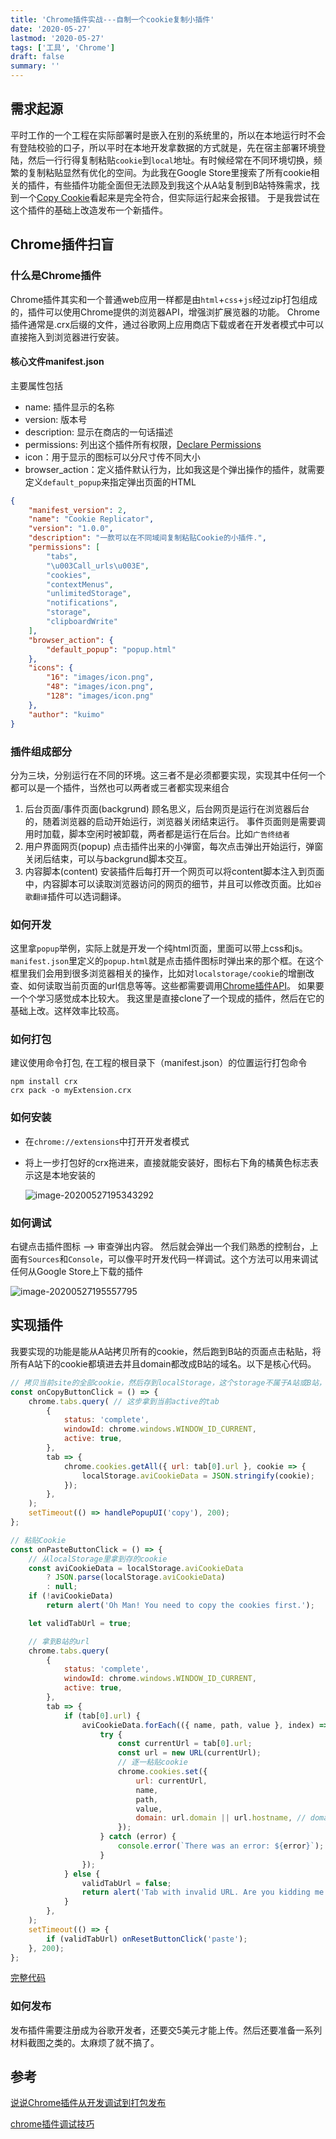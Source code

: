 ```yaml
---
title: 'Chrome插件实战---自制一个cookie复制小插件'
date: '2020-05-27'
lastmod: '2020-05-27'
tags: ['工具', 'Chrome']
draft: false
summary: ''
---
```


## 需求起源

平时工作的一个工程在实际部署时是嵌入在别的系统里的，所以在本地运行时不会有登陆校验的口子，所以平时在本地开发拿数据的方式就是，先在宿主部署环境登陆，然后一行行得复制粘贴`cookie`到`local`地址。有时候经常在不同环境切换，频繁的复制粘贴显然有优化的空间。为此我在Google Store里搜索了所有cookie相关的插件，有些插件功能全面但无法顾及到我这个从A站复制到B站特殊需求，找到一个[Copy Cookie](https://chrome.google.com/webstore/detail/copy-cookie/efgblkeenphclkonjikaanjnlconlkfp?hl=en)看起来是完全符合，但实际运行起来会报错。 于是我尝试在这个插件的基础上改造发布一个新插件。


## Chrome插件扫盲

### 什么是Chrome插件

Chrome插件其实和一个普通web应用一样都是由`html`+`css`+`js`经过zip打包组成的，插件可以使用Chrome提供的浏览器API，增强浏扩展览器的功能。
 Chrome插件通常是.crx后缀的文件，通过谷歌网上应用商店下载或者在开发者模式中可以直接拖入到浏览器进行安装。

#### 核心文件manifest.json

主要属性包括

- name: 插件显示的名称
- version: 版本号
- description: 显示在商店的一句话描述
- permissions: 列出这个插件所有权限，[Declare Permissions](https://developer.chrome.com/extensions/declare_permissions#host-permissions)
- icon：用于显示的图标可以分尺寸传不同大小
- browser_action：定义插件默认行为，比如我这是个弹出操作的插件，就需要定义`default_popup`来指定弹出页面的HTML

```json
{
    "manifest_version": 2,
    "name": "Cookie Replicator",
    "version": "1.0.0",
    "description": "一款可以在不同域间复制粘贴Cookie的小插件.",
    "permissions": [
        "tabs",
        "\u003Call_urls\u003E",
        "cookies",
        "contextMenus",
        "unlimitedStorage",
        "notifications",
        "storage",
        "clipboardWrite"
    ],
    "browser_action": {
        "default_popup": "popup.html"
    },
    "icons": {
        "16": "images/icon.png",
        "48": "images/icon.png",
        "128": "images/icon.png"
    },
    "author": "kuimo"
}
```

### 插件组成部分

分为三块，分别运行在不同的环境。这三者不是必须都要实现，实现其中任何一个都可以是一个插件，当然也可以两者或三者都实现来组合

1.  后台页面/事件页面(backgrund)
   顾名思义，后台网页是运行在浏览器后台的，随着浏览器的启动开始运行，浏览器关闭结束运行。 事件页面则是需要调用时加载，脚本空闲时被卸载，两者都是运行在后台。比如`广告终结者`
2.  用户界面网页(popup)
   点击插件出来的小弹窗，每次点击弹出开始运行，弹窗关闭后结束，可以与backgrund脚本交互。
3. 内容脚本(content)
   安装插件后每打开一个网页可以将content脚本注入到页面中，内容脚本可以读取浏览器访问的网页的细节，并且可以修改页面。比如`谷歌翻译`插件可以选词翻译。

### 如何开发

这里拿`popup`举例，实际上就是开发一个纯html页面，里面可以带上css和js。`manifest.json`里定义的`popup.html`就是点击插件图标时弹出来的那个框。在这个框里我们会用到很多浏览器相关的操作，比如对`localstorage/cookie`的增删改查、如何读取当前页面的url信息等等。这些都需要调用[Chrome插件API](https://developer.chrome.com/extensions/api_index)。 如果要一个个学习感觉成本比较大。 我这里是直接clone了一个现成的插件，然后在它的基础上改。这样效率比较高。

### 如何打包

建议使用命令打包, 在工程的根目录下（manifest.json）的位置运行打包命令

```shell
npm install crx
crx pack -o myExtension.crx
```

### 如何安装

- 在`chrome://extensions`中打开开发者模式

- 将上一步打包好的crx拖进来，直接就能安装好，图标右下角的橘黄色标志表示这是本地安装的

  <img src="https://kuimo-markdown-pic.oss-cn-hangzhou.aliyuncs.com/image-20200527195343292.png" alt="image-20200527195343292" />

### 如何调试

右键点击插件图标 --> 审查弹出内容。 然后就会弹出一个我们熟悉的控制台，上面有`Sources`和`Console`，可以像平时开发代码一样调试。这个方法可以用来调试任何从Google Store上下载的插件

![image-20200527195557795](https://kuimo-markdown-pic.oss-cn-hangzhou.aliyuncs.com/image-20200527195557795.png)

## 实现插件

我要实现的功能是能从A站拷贝所有的cookie，然后跑到B站的页面点击粘贴，将所有A站下的cookie都填进去并且domain都改成B站的域名。以下是核心代码。

```javascript
// 拷贝当前site的全部cookie，然后存到localStorage，这个storage不属于A站或B站，而是属于extension
const onCopyButtonClick = () => {
    chrome.tabs.query( // 这步拿到当前active的tab
        {
            status: 'complete',
            windowId: chrome.windows.WINDOW_ID_CURRENT,
            active: true,
        },
        tab => {
            chrome.cookies.getAll({ url: tab[0].url }, cookie => {
                localStorage.aviCookieData = JSON.stringify(cookie);
            });
        },
    );
    setTimeout(() => handlePopupUI('copy'), 200);
};

// 粘贴Cookie
const onPasteButtonClick = () => {
  	// 从localStorage里拿到存的cookie
    const aviCookieData = localStorage.aviCookieData
        ? JSON.parse(localStorage.aviCookieData)
        : null;
    if (!aviCookieData)
        return alert('Oh Man! You need to copy the cookies first.');

    let validTabUrl = true;

  	// 拿到B站的url
    chrome.tabs.query(
        {
            status: 'complete',
            windowId: chrome.windows.WINDOW_ID_CURRENT,
            active: true,
        },
        tab => {
            if (tab[0].url) {
                aviCookieData.forEach(({ name, path, value }, index) => {
                    try {
                        const currentUrl = tab[0].url;
                        const url = new URL(currentUrl);
                      	// 逐一粘贴cookie
                        chrome.cookies.set({
                            url: currentUrl,
                            name,
                            path,
                            value,
                            domain: url.domain || url.hostname, // domain设置为B站
                        });
                    } catch (error) {
                        console.error(`There was an error: ${error}`);
                    }
                });
            } else {
                validTabUrl = false;
                return alert('Tab with invalid URL. Are you kidding me ???');
            }
        },
    );
    setTimeout(() => {
        if (validTabUrl) onResetButtonClick('paste');
    }, 200);
};

```

[完整代码](https://github.com/McDaddy/cookie-replicator)

### 如何发布

发布插件需要注册成为谷歌开发者，还要交5美元才能上传。然后还要准备一系列材料截图之类的。太麻烦了就不搞了。

## 参考

[说说Chrome插件从开发调试到打包发布](https://juejin.im/post/5b55a98ce51d4519873f57af)

[chrome插件调试技巧](https://blog.spoock.com/2016/04/03/chrome-extension-debugging/)
